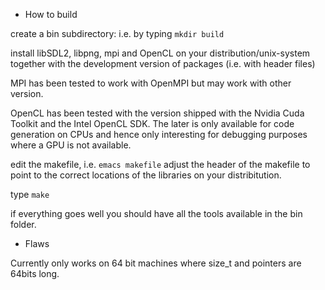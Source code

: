 * How to build

create a bin subdirectory: i.e. by typing `mkdir build`

install libSDL2, libpng, mpi and OpenCL on your distribution/unix-system
together with the development version of packages (i.e. with header files)

MPI has been tested to work with OpenMPI but may work with other version.

OpenCL has been tested with the version shipped with the Nvidia Cuda Toolkit 
and the Intel OpenCL SDK. The later is only available for code generation on 
CPUs and hence only interesting for debugging purposes where a GPU is 
not available.

edit the makefile, i.e. `emacs makefile`
adjust the header of the makefile to point to the correct locations 
of the libraries on your distribitution.

type `make`

if everything goes well you should have all the tools available in the bin
folder.

* Flaws

Currently only works on 64 bit machines where size_t and pointers are 64bits
long. 

